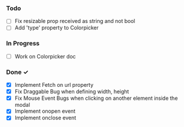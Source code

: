 ### Todo

- [ ] Fix resizable prop received as string and not bool
- [ ] Add 'type' property to Colorpicker

### In Progress

- [ ] Work on Colorpicker doc

### Done ✓

- [x] Implement Fetch on url property
- [x] Fix Draggable Bug when defining width, height
- [x] Fix Mouse Event Bugs when clicking on another element inside the modal
- [x] Implement onopen event
- [x] Implement onclose event